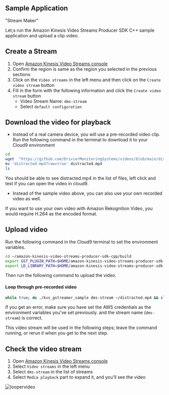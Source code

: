 ## Sample Application ##

"Stream Maker"

Let;s run the Amazon Kinesis Video Streams Producer SDK C++ sample application and upload a clip video.

## Create a Stream

1.  Open  [Amazon Kinesis Video Streams console](https://console.aws.amazon.com/kinesisvideo/home#)
2.  Confirm the region is same as the region you selected in  the previous sections
3.  Click on the  `Video streams`  in the left menu and then click on the  `Create video stream`  button
4.  Fill in the form with the following information and click the  `Create video stream`  button
    -   Video Stream Name:  `dms-stream`
    -   Select  `default configuration`

## Download the video for playback

 - Instead of a real camera device, you will use a pre-recorded video clip. Run the following command in the terminal to download it to your Cloud9 environment


```bash
cd
wget  "https://github.com/DrivierMonitoringSystems/videos/blob/main/distracted.mp4?raw=true" --no-check-certificate
mv 'distracted.mp4?raw=true' distracted.mp4 
ls
```

You should be able to see distracted.mp4 in the list of files, left click and test if you can open the video in cloud9. 

 - Instead of the sample video above, you can also use your own recorded video as well.
 
If you want to use your own video with Amazon Rekognition Video, you would require H.264 as the encoded format.


## Upload video

Run the following command in the Cloud9 terminal to set the environment variables.

```bash
cd ~/amazon-kinesis-video-streams-producer-sdk-cpp/build
export GST_PLUGIN_PATH=$HOME/amazon-kinesis-video-streams-producer-sdk-cpp/build
export LD_LIBRARY_PATH=$HOME/amazon-kinesis-video-streams-producer-sdk-cpp/open-source/local/lib
```

Then run the following command to upload the video.

#### Loop through pre-recorded video

```bash
while true; do ./kvs_gstreamer_sample dms-stream ~/distracted.mp4 && sleep 10s; done
```

If you get an error, make sure you have set the AWS credentials as the environment variables you've set previously. and the stream name (`dms-stream`) is correct.

This video stream will be used in the following steps; leave the command running, or rerun it when you get to the next step.


## Check the video stream

1.  Open  [Amazon Kinesis Video Streams console](https://console.aws.amazon.com/kinesisvideo/home#/dashboard)
2.  Select  `Video streams`  in the left menu
3.  Select  `dms-stream`  in the list of streams
4.  Select  `Media playback`  part to expand it, and you'll see the video


![loopervideo](https://github.com/andyshahbazian/DriverSenseVirtualCamera/assets/16087670/b380cc11-5fac-4bf6-853b-1b2f801b4d15)
